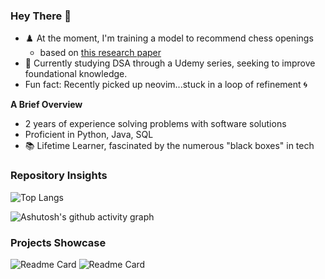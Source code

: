 ### Hey There 👋

-  ♟️ At the moment, I'm training a model to recommend chess openings
   - based on [this research paper](https://www.nature.com/articles/s41598-023-31658-w#Abs1)
- 🧩 Currently studying DSA through a Udemy series, seeking to improve foundational knowledge. 
- Fun fact: Recently picked up neovim...stuck in a loop of refinement 🌀

**A Brief Overview**
 - 2 years of experience solving problems with software solutions
 - Proficient in Python, Java, SQL
 - 📚 Lifetime Learner, fascinated by the numerous "black boxes" in tech

### Repository Insights

![Top Langs](https://github-readme-stats.vercel.app/api/top-langs/?username=bbulls14&hide=jupyter%20notebook,procfile&layout=compact)

![Ashutosh's github activity graph](https://github-readme-activity-graph.vercel.app/graph?username=bbulls14&theme=nord&radius=10&height=280)

### Projects Showcase
![Readme Card](https://github-readme-stats.vercel.app/api/pin/?username=bbulls14&repo=2-opt_travelling_salesman)
![Readme Card](https://github-readme-stats.vercel.app/api/pin/?username=bbulls14&repo=svd_book_recommender)
